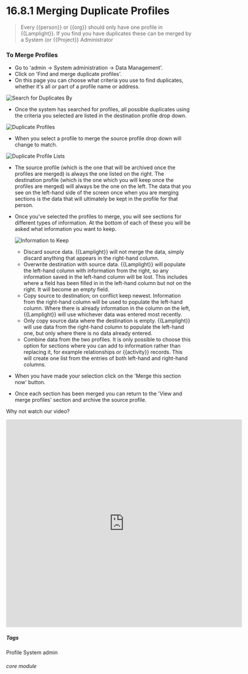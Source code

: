 # 16.8.1 Merging Duplicate Profiles

> Every {{person}} or {{org}} should only have one profile in {{Lamplight}}. If you find you have duplicates these can be merged by a System (or {{Project}} Administrator



### To Merge Profiles
- Go to 'admin -> System administration -> Data Management'.
- Click on 'Find and merge duplicate profiles'.
- On this page you can choose what criteria you use to find duplicates, whether it's all or part of a profile name or address.

![Search for Duplicates By](16.8.1a.png)

- Once the system has searched for profiles, all possible duplicates using the criteria you selected are listed in the destination profile drop down.

![Duplicate Profiles](16.8.1b.png)

- When you select a profile to merge the source profile drop down will change to match.

![Duplicate Profile Lists](16.8.1c.png)
 
- The source profile (which is the one that will be archived once the profiles are merged) is always the one listed on the right. The destination profile (which is the one which you will keep once the profiles are merged) will always be the one on the left. The data that you see on the left-hand side of the screen once when you are merging sections is the data that will ultimately be kept in the profile for that person.

- Once you've selected the profiles to merge, you will see sections for different types of information. At the bottom of each of these you will be asked what information you want to keep.  

  ![Information to Keep](16.8.1d.png)

    - Discard source data. {{Lamplight}} will not merge the data, simply discard anything that appears in the right-hand column.
    - Overwrite destination with source data. {{Lamplight}} will populate the left-hand column with information from the right, so any information saved in the left-hand column will be lost. This includes where a field has been filled in in the left-hand column but not on the right. It will become an empty field.
    - Copy source to destination; on conflict keep newest. Information from the right-hand column will be used to populate the left-hand column. Where there is already information in the column on the left, {{Lamplight}} will use whichever data was entered most recently.
    - Only copy source data where the destination is empty. {{Lamplight}} will use data from the right-hand column to populate the left-hand one, but only where there is no data already entered.
    - Combine data from the two profiles. It is only possible to choose this option for sections where you can add to information rather than replacing it, for example relationships or {{activity}} records. This will create one list from the entries of both left-hand and right-hand columns.
- When you have made your selection click on the 'Merge this section now' button.

- Once each section has been merged you can return to the 'View and merge profiles' section and archive the source profile.

Why not watch our video?

<iframe src="https://player.vimeo.com/video/279249527" width="640" height="564" frameborder="0" allow="autoplay; fullscreen" allowfullscreen></iframe>


##### Tags
Profile
System admin

###### core module
